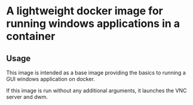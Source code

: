 # A lightweight docker image for running windows applications in a container

## Usage
This image is intended as a base image providing the basics to running a GUI windows application on docker.

If this image is run without any additional arguments, it launches the VNC server and dwm.